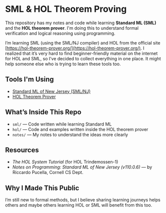 # SML & HOL Theorem Proving
This repository has my notes and code while learning **Standard ML (SML)** and the **HOL theorem prover**. I'm doing this to understand formal verification and logical reasoning using programming.

I’m learning SML (using the SML/NJ compiler) and HOL from the official site [https://hol-theorem-prover.org/](https://hol-theorem-prover.org/). I realized that it’s very hard to find beginner-friendly material on the internet for HOL and SML, so I’ve decided to collect everything in one place. It might help someone else who is trying to learn these tools too.

## Tools I'm Using

- [Standard ML of New Jersey (SML/NJ)](https://www.smlnj.org/)
- [HOL Theorem Prover](https://hol-theorem-prover.org/)

## What’s Inside This Repo

- `sml/` — Code written while learning Standard ML
- `hol/` — Code and examples written inside the HOL theorem prover
- `notes/` — My notes to understand the ideas more clearly

## Resources
- *The HOL System Tutorial* (for HOL Trindemossen-1)
- *Notes on Programming: Standard ML of New Jersey (v110.0.6)* — by Riccardo Pucella, Cornell CS Dept.

## Why I Made This Public

I’m still new to formal methods, but I believe sharing learning journeys helps others and maybe others learning HOL or SML will benefit from this too.



